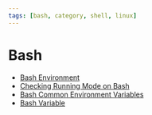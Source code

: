 ```yaml
---
tags: [bash, category, shell, linux]
---
```


# Bash

- [Bash Environment](202410241038.md)
- [Checking Running Mode on Bash](202410241109.md)
- [Bash Common Environment Variables](202410241124.md)
- [Bash Variable](202410241136.md)
